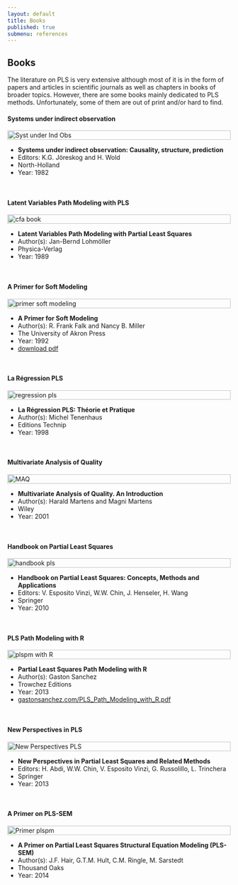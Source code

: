```yaml
---
layout: default
title: Books
published: true
submenu: references
---
```


## Books ##
The literature on PLS is very extensive although most of it is in the form of 
papers and articles in scientific journals as well as chapters in books of broader topics. 
However, there are some books mainly dedicated to PLS methods. Unfortunately, some 
of them are out of print and/or hard to find.  


#### Systems under indirect observation ####
<div class="container">
  <div class="three columns">
    <img src="/images/suio_book.png" alt="Syst under Ind Obs" width="100%">
  </div>
  <div class="ten columns">
  <ul>
    <li><b>Systems under indirect observation: Causality, structure, prediction</b></li>
    <li>Editors: K.G. Jöreskog and H. Wold</li>
    <li>North-Holland</li>
    <li>Year: 1982</li>
  </ul>
  </div>
</div>
&nbsp;

#### Latent Variables Path Modeling with PLS ####
<div class="container">
  <div class="three columns">
    <img src="/images/lvplsbook.jpg" alt="cfa book" width="100%">
  </div>
  <div class="ten columns">
  <ul>
    <li><b>Latent Variables Path Modeling with Partial Least Squares</b></li>
    <li>Author(s): Jan-Bernd Lohmöller</li>
    <li>Physica-Verlag</li>
    <li>Year: 1989</li>
  </ul>
  </div>
</div>
&nbsp;

#### A Primer for Soft Modeling ####
<div class="container">
  <div class="three columns">
    <img src="/images/primerpls.jpg" alt="primer soft modeling" width="100%">
  </div>
  <div class="ten columns">
  <ul>
    <li><b>A Primer for Soft Modeling</b></li>
    <li>Author(s): R. Frank Falk and Nancy B. Miller</li>
    <li>The University of Akron Press</li>
    <li>Year: 1992</li>
    <li>
    <a href="http://www.researchgate.net/profile/R_Falk/publication/232590534_A_primer_for_soft_modeling/links/0f317536164ce52c67000000" target="_blank">download pdf</a></li>    
  </ul>
  </div>
</div>
&nbsp;

#### La Régression PLS ####
<div class="container">
  <div class="three columns">
    <img src="/images/regressionpls.jpg" alt="regression pls" width="100%">
  </div>
  <div class="ten columns">
  <ul>
    <li><b>La Régression PLS: Théorie et Pratique</b></li>
    <li>Author(s): Michel Tenenhaus</li>
    <li>Editions Technip</li>
    <li>Year: 1998</li>
  </ul>
  </div>
</div>
&nbsp;

#### Multivariate Analysis of Quality ####
<div class="container">
  <div class="three columns">
    <img src="/images/mvaqbook.jpg" alt="MAQ" width="100%">
  </div>
  <div class="ten columns">
  <ul>
    <li><b>Multivariate Analysis of Quality. An Introduction</b></li>
    <li>Author(s): Harald Martens and Magni Martens</li>
    <li>Wiley</li>
    <li>Year: 2001</li>
  </ul>
  </div>
</div>
&nbsp;

#### Handbook on Partial Least Squares ####
<div class="container">
  <div class="three columns">
    <img src="/images/handbookpls.jpg" alt="handbook pls" width="100%">
  </div>
  <div class="ten columns">
  <ul>
    <li><b>Handbook on Partial Least Squares: Concepts, Methods and Applications</b></li>
    <li>Editors: V. Esposito Vinzi, W.W. Chin, J. Henseler, H. Wang</li>
    <li>Springer</li>
    <li>Year: 2010</li>
  </ul>
  </div>
</div>
&nbsp;

#### PLS Path Modeling with R ####
<div class="container">
  <div class="three columns">
    <img src="/images/plspmrbook.png" alt="plspm with R" width="100%">
  </div>
  <div class="ten columns">
  <ul>
    <li><b>Partial Least Squares Path Modeling with R</b></li>
    <li>Author(s): Gaston Sanchez</li>
    <li>Trowchez Editions</li>
    <li>Year: 2013</li>
    <li><a href="http://www.gastonsanchez.com/PLS_Path_Modeling_with_R.pdf" target="_blank">gastonsanchez.com/PLS_Path_Modeling_with_R.pdf</a></li>
  </ul>
  </div>
</div>
&nbsp;

#### New Perspectives in PLS ####
<div class="container">
  <div class="three columns">
    <img src="/images/newperspls_book.jpg" alt="New Perspectives PLS" width="100%">
  </div>
  <div class="ten columns">
  <ul>
    <li><b>New Perspectives in Partial Least Squares and Related Methods</b></li>
    <li>Editors: H. Abdi, W.W. Chin, V. Esposito Vinzi, G. Russolillo, L. Trinchera</li>
    <li>Springer</li>
    <li>Year: 2013</li>
  </ul>
  </div>
</div>
&nbsp;

#### A Primer on PLS-SEM ####
<div class="container">
  <div class="three columns">
    <img src="/images/primerpls_book.jpg" alt="Primer plspm" width="100%">
  </div>
  <div class="ten columns">
  <ul>
    <li><b>A Primer on Partial Least Squares Structural Equation Modeling (PLS-SEM)</b></li>
    <li>Author(s): J.F. Hair, G.T.M. Hult, C.M. Ringle, M. Sarstedt</li>
    <li>Thousand Oaks</li>
    <li>Year: 2014</li>
  </ul>
  </div>
</div>
&nbsp;



